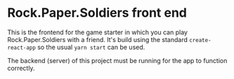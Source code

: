 # Rock.Paper.Soldiers front end

This is the frontend for the game starter in which you can play Rock.Paper.Soldiers with a friend. It's build using the standard `create-react-app` so the usual `yarn start` can be used.

The backend (server) of this project must be running for the app to function correctly.
